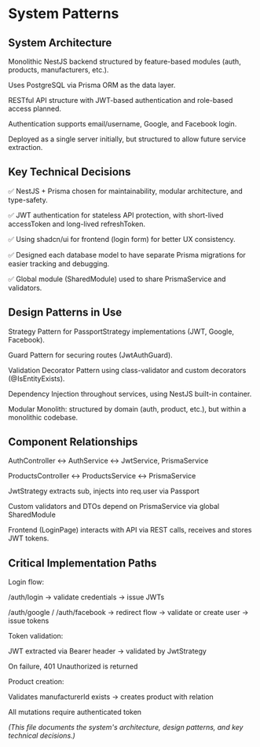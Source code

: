 # System Patterns

## System Architecture

Monolithic NestJS backend structured by feature-based modules (auth, products, manufacturers, etc.).

Uses PostgreSQL via Prisma ORM as the data layer.

RESTful API structure with JWT-based authentication and role-based access planned.

Authentication supports email/username, Google, and Facebook login.

Deployed as a single server initially, but structured to allow future service extraction.


## Key Technical Decisions

✅ NestJS + Prisma chosen for maintainability, modular architecture, and type-safety.

✅ JWT authentication for stateless API protection, with short-lived accessToken and long-lived refreshToken.

✅ Using shadcn/ui for frontend (login form) for better UX consistency.

✅ Designed each database model to have separate Prisma migrations for easier tracking and debugging.

✅ Global module (SharedModule) used to share PrismaService and validators.

## Design Patterns in Use

Strategy Pattern for PassportStrategy implementations (JWT, Google, Facebook).

Guard Pattern for securing routes (JwtAuthGuard).

Validation Decorator Pattern using class-validator and custom decorators (@IsEntityExists).

Dependency Injection throughout services, using NestJS built-in container.

Modular Monolith: structured by domain (auth, product, etc.), but within a monolithic codebase.


## Component Relationships

AuthController ↔ AuthService ↔ JwtService, PrismaService

ProductsController ↔ ProductsService ↔ PrismaService

JwtStrategy extracts sub, injects into req.user via Passport

Custom validators and DTOs depend on PrismaService via global SharedModule

Frontend (LoginPage) interacts with API via REST calls, receives and stores JWT tokens.

## Critical Implementation Paths

Login flow:

/auth/login → validate credentials → issue JWTs

/auth/google / /auth/facebook → redirect flow → validate or create user → issue tokens

Token validation:

JWT extracted via Bearer header → validated by JwtStrategy

On failure, 401 Unauthorized is returned

Product creation:

Validates manufacturerId exists → creates product with relation

All mutations require authenticated token

*(This file documents the system's architecture, design patterns, and key technical decisions.)*
